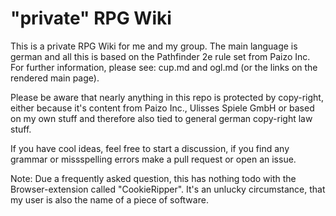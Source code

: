 # "private" RPG Wiki
This is a private RPG Wiki for me and my group.
The main language is german and all this is based on the Pathfinder 2e rule set from Paizo Inc. For further information, please see: cup.md and ogl.md (or the links on the rendered main page).

Please be aware that nearly anything in this repo is protected by copy-right, either because it's content from Paizo Inc., Ulisses Spiele GmbH or based on my own stuff and therefore also tied to general german copy-right law stuff.

If you have cool ideas, feel free to start a discussion, if you find any grammar or missspelling errors make a pull request or open an issue.

Note: Due a frequently asked question, this has nothing todo with the Browser-extension called "CookieRipper". It's an unlucky circumstance, that my user is also the name of a piece of software.
